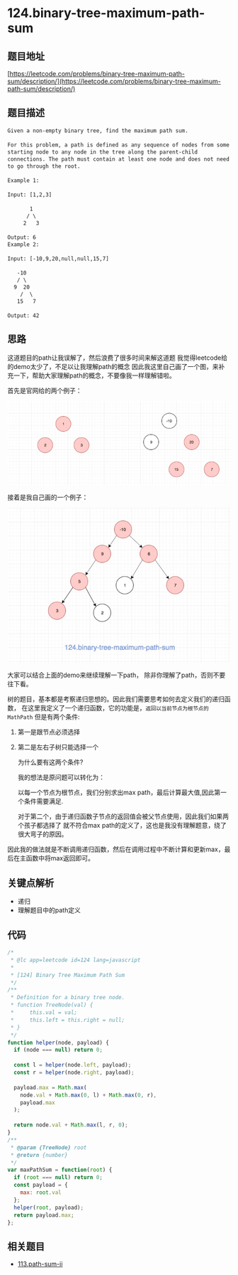 # 124.binary-tree-maximum-path-sum

## 题目地址

[https://leetcode.com/problems/binary-tree-maximum-path-sum/description/](https://leetcode.com/problems/binary-tree-maximum-path-sum/description/)

## 题目描述

```text
Given a non-empty binary tree, find the maximum path sum.

For this problem, a path is defined as any sequence of nodes from some starting node to any node in the tree along the parent-child connections. The path must contain at least one node and does not need to go through the root.

Example 1:

Input: [1,2,3]

       1
      / \
     2   3

Output: 6
Example 2:

Input: [-10,9,20,null,null,15,7]

   -10
   / \
  9  20
    /  \
   15   7

Output: 42
```

## 思路

这道题目的path让我误解了，然后浪费了很多时间来解这道题 我觉得leetcode给的demo太少了，不足以让我理解path的概念 因此我这里自己画了一个图，来补充一下，帮助大家理解path的概念，不要像我一样理解错啦。

首先是官网给的两个例子：

![124.binary-tree-maximum-path-sum](../.gitbook/assets/124.binary-tree-maximum-path-sum.jpg)

接着是我自己画的一个例子：

![124.binary-tree-maximum-path-sum](../.gitbook/assets/124.binary-tree-maximum-path-sum-1.jpg)

大家可以结合上面的demo来继续理解一下path， 除非你理解了path，否则不要往下看。

树的题目，基本都是考察递归思想的。因此我们需要思考如何去定义我们的递归函数， 在这里我定义了一个递归函数，它的功能是，`返回以当前节点为根节点的MathPath` 但是有两个条件:

1. 第一是跟节点必须选择
2. 第二是左右子树只能选择一个

   为什么要有这两个条件?

   我的想法是原问题可以转化为：

   以每一个节点为根节点，我们分别求出max path，最后计算最大值,因此第一个条件需要满足.

   对于第二个，由于递归函数子节点的返回值会被父节点使用，因此我们如果两个孩子都选择了 就不符合max path的定义了，这也是我没有理解题意，绕了很大弯子的原因。

因此我的做法就是不断调用递归函数，然后在调用过程中不断计算和更新max，最后在主函数中将max返回即可。

## 关键点解析

* 递归
* 理解题目中的path定义

## 代码

```javascript
/*
 * @lc app=leetcode id=124 lang=javascript
 *
 * [124] Binary Tree Maximum Path Sum
 */
/**
 * Definition for a binary tree node.
 * function TreeNode(val) {
 *     this.val = val;
 *     this.left = this.right = null;
 * }
 */
function helper(node, payload) {
  if (node === null) return 0;

  const l = helper(node.left, payload);
  const r = helper(node.right, payload);

  payload.max = Math.max(
    node.val + Math.max(0, l) + Math.max(0, r),
    payload.max
  );

  return node.val + Math.max(l, r, 0);
}
/**
 * @param {TreeNode} root
 * @return {number}
 */
var maxPathSum = function(root) {
  if (root === null) return 0;
  const payload = {
    max: root.val
  };
  helper(root, payload);
  return payload.max;
};
```

## 相关题目

* [113.path-sum-ii](113.path-sum-ii.md)

